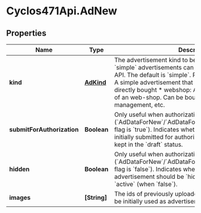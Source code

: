 # Cyclos471Api.AdNew

## Properties
Name | Type | Description | Notes
------------ | ------------- | ------------- | -------------
**kind** | [**AdKind**](AdKind.md) | The advertisement kind to be created. Currently only &#x60;simple&#x60; advertisements can be managed through this API. The default is &#x60;simple&#x60;. Possible values are: * simple: A simple advertisement that can be viewed, but not directly bought * webshop: An advertisement that is part of an web-shop. Can be bought, there is stock management, etc.  | [optional] 
**submitForAuthorization** | **Boolean** | Only useful when authorization is required (&#x60;AdDataForNew&#x60;/&#x60;AdDataForEdit&#x60;.&#x60;requiresAuthorization&#x60; flag is &#x60;true&#x60;). Indicates whether the advertisement will be initially submitted for authorization (status &#x3D; &#x60;pending&#x60;) or kept in the &#x60;draft&#x60; status.   | [optional] 
**hidden** | **Boolean** | Only useful when authorization is not required (&#x60;AdDataForNew&#x60;/&#x60;AdDataForEdit&#x60;.&#x60;requiresAuthorization&#x60; flag is &#x60;false&#x60;). Indicates whether the initial status for the advertisement should be &#x60;hidden&#x60; (when &#x60;true&#x60;) or &#x60;active&#x60; (when &#x60;false&#x60;).   | [optional] 
**images** | **[String]** | The ids of previously uploaded user temporary images to be initially used as advertisement images  | [optional] 


